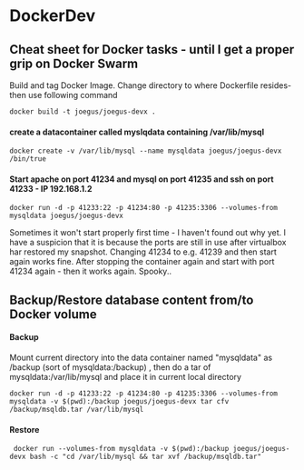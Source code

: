 # DockerDev
## Cheat sheet for Docker tasks - until I get a proper grip on Docker Swarm

Build and tag Docker Image. Change directory to where Dockerfile resides- then use following command
```
docker build -t joegus/joegus-devx .
```

#### create a datacontainer called myslqdata containing /var/lib/mysql
```
docker create -v /var/lib/mysql --name mysqldata joegus/joegus-devx /bin/true
```

#### Start apache on port 41234 and mysql on port 41235 and ssh on port 41233 - IP 192.168.1.2
```
docker run -d -p 41233:22 -p 41234:80 -p 41235:3306 --volumes-from mysqldata joegus/joegus-devx
```
Sometimes it won't start properly first time - I haven't found out why yet. I have a suspicion that it is because the ports are still in use after virtualbox har restored my snapshot. Changing 41234 to e.g. 41239 and then start again works fine. After stopping the container again and start with port 41234 again  - then it works again. Spooky..

## Backup/Restore database content from/to Docker volume
#### Backup
Mount current directory into the data container named "mysqldata" as /backup (sort of mysqldata:/backup) , then do a tar of mysqldata:/var/lib/mysql and place it in current local directory

```
docker run -d -p 41233:22 -p 41234:80 -p 41235:3306 --volumes-from mysqldata -v $(pwd):/backup joegus/joegus-devx tar cfv  /backup/msqldb.tar /var/lib/mysql
```

#### Restore

```
 docker run --volumes-from mysqldata -v $(pwd):/backup joegus/joegus-devx bash -c "cd /var/lib/mysql && tar xvf /backup/msqldb.tar"
 ```

